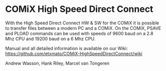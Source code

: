 # COMiX High Speed Direct Connect

With the High Speed Direct Connect HW & SW for the COMiX it is possible to transfer files between a modern PC and a COMiX. On the COMiX, PSAVE and PLOAD commands can be used with speeds of 9600 baud on a 2.8 Mhz CPU and 19200 baud on a 6 Mhz CPU.

Manual and all detailed information is available on our Wiki: 
https://github.com/etxmato/COMiX-HighSpeedDirectConnect/wiki

Andrew Wasson, 
Hank Riley,
Marcel van Tongeren
